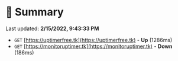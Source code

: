 # 📖 Summary
Last updated: **2/15/2022, 9:43:33 PM**

- `GET` [https://uptimerfree.tk](https://uptimerfree.tk) - **Up** (1286ms)
- `GET` [https://monitoruptimer.tk](https://monitoruptimer.tk) - **Down** (186ms)
